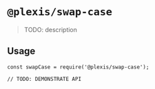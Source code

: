 # `@plexis/swap-case`

> TODO: description

## Usage

```
const swapCase = require('@plexis/swap-case');

// TODO: DEMONSTRATE API
```
